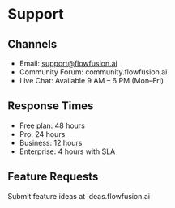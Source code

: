 # Support

## Channels
- Email: support@flowfusion.ai
- Community Forum: community.flowfusion.ai
- Live Chat: Available 9 AM – 6 PM (Mon–Fri)

## Response Times
- Free plan: 48 hours
- Pro: 24 hours
- Business: 12 hours
- Enterprise: 4 hours with SLA

## Feature Requests
Submit feature ideas at ideas.flowfusion.ai
